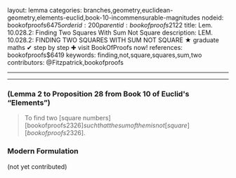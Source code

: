 layout: lemma
categories: branches,geometry,euclidean-geometry,elements-euclid,book-10-incommensurable-magnitudes
nodeid: bookofproofs$6475
orderid: 200
parentid: bookofproofs$2122
title: Lem. 10.028.2: Finding Two Squares With Sum Not Square
description: LEM. 10.028.2: FINDING TWO SQUARES WITH SUM NOT SQUARE &#9733; graduate maths &#10004; step by step &#10010; visit BookOfProofs now!
references: bookofproofs$6419
keywords: finding,not,square,squares,sum,two
contributors: @Fitzpatrick,bookofproofs

---


---

### (Lemma 2 to Proposition 28 from Book 10 of Euclid's “Elements”)

> To find two [square numbers][bookofproofs$2326] such that the sum of them is not [square][bookofproofs$2326].

### Modern Formulation

(not yet contributed)
